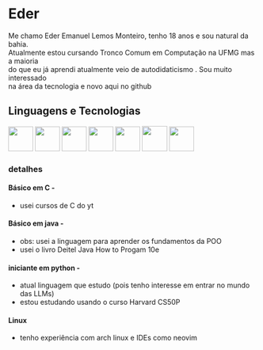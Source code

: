  # Eder 

Me chamo Eder Emanuel Lemos Monteiro, tenho 18 anos e sou natural da bahia.  
Atualmente estou cursando Tronco Comum em Computação na UFMG mas a maioria  
do que eu já aprendi atualmente veio de autodidaticismo . Sou muito interessado  
na área da tecnologia e novo aqui no github

## Linguagens e Tecnologias  

<img src="https://cdn.jsdelivr.net/gh/devicons/devicon@latest/icons/c/c-original.svg" width="50">  <img src="https://cdn.jsdelivr.net/gh/devicons/devicon@latest/icons/java/java-original.svg" width="50">  <img src="https://cdn.jsdelivr.net/gh/devicons/devicon@latest/icons/python/python-original.svg" width="50" />  <img src="https://cdn.jsdelivr.net/gh/devicons/devicon@latest/icons/archlinux/archlinux-original.svg"    width="50" />  <img src="https://cdn.jsdelivr.net/gh/devicons/devicon@latest/icons/eclipse/eclipse-original.svg" width="50" />  <img src="https://cdn.jsdelivr.net/gh/devicons/devicon@latest/icons/neovim/neovim-original.svg" width="51" />  <img src="https://cdn.jsdelivr.net/gh/devicons/devicon@latest/icons/vscode/vscode-original.svg" width="50"  />
          
           
            

             


### detalhes

#### Básico em C -  
- usei cursos de C do yt   

#### Básico em java -    
- obs: usei a linguagem para aprender os fundamentos da POO  
- usei o livro Deitel Java How to Progam 10e   

#### iniciante em python -  
- atual linguagem que estudo (pois tenho interesse em entrar no mundo das LLMs)
- estou estudando usando o curso Harvard CS50P    

#### Linux
- tenho experiência com arch linux e IDEs como neovim

          
          
          

    
    
  

  
